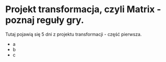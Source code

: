 # Projekt transformacja, czyli Matrix - poznaj reguły gry.
Tutaj pojawią się 5 dni z projektu transformacji - część pierwsza.
- a
- b
- c

